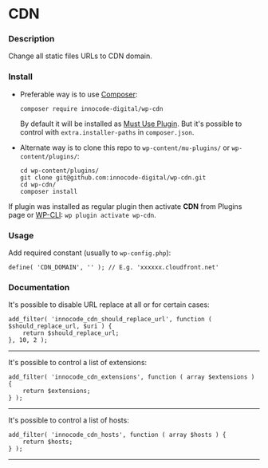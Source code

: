 # CDN

### Description

Change all static files URLs to CDN domain.

### Install

- Preferable way is to use [Composer](https://getcomposer.org/):

    ````
    composer require innocode-digital/wp-cdn
    ````

    By default it will be installed as [Must Use Plugin](https://codex.wordpress.org/Must_Use_Plugins).
    But it's possible to control with `extra.installer-paths` in `composer.json`.

- Alternate way is to clone this repo to `wp-content/mu-plugins/` or `wp-content/plugins/`:

    ````
    cd wp-content/plugins/
    git clone git@github.com:innocode-digital/wp-cdn.git
    cd wp-cdn/
    composer install
    ````

If plugin was installed as regular plugin then activate **CDN** from Plugins page 
or [WP-CLI](https://make.wordpress.org/cli/handbook/): `wp plugin activate wp-cdn`.

### Usage

Add required constant (usually to `wp-config.php`):

````
define( 'CDN_DOMAIN', '' ); // E.g. 'xxxxxx.cloudfront.net'
````

### Documentation

It's possible to disable URL replace at all or for certain cases:

````
add_filter( 'innocode_cdn_should_replace_url', function ( $should_replace_url, $uri ) {
    return $should_replace_url;
}, 10, 2 );
````

---

It's possible to control a list of extensions:

````
add_filter( 'innocode_cdn_extensions', function ( array $extensions ) {
    return $extensions;
} );
````

---

It's possible to control a list of hosts:

````
add_filter( 'innocode_cdn_hosts', function ( array $hosts ) {
    return $hosts;
} );
````

---
